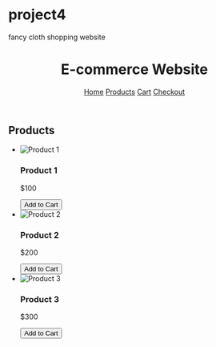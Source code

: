# project4
fancy cloth shopping website
<!DOCTYPE html>
<html>
<head>
<title>E-commerce Website</title>
<link rel="stylesheet" href="style.css">
</head>
<body>
<div id="app">
  <header>
    <h1>E-commerce Website</h1>
    <nav>
      <a href="/">Home</a>
      <a href="/products">Products</a>
      <a href="/cart">Cart</a>
      <a href="/checkout">Checkout</a>
    </nav>
  </header>
  <main>
    <section id="products">
      <h2>Products</h2>
      <ul>
        <li>
          <img src="img/product1.jpg" alt="Product 1">
          <h3>Product 1</h3>
          <p>$100</p>
          <button>Add to Cart</button>
        </li>
        <li>
          <img src="img/product2.jpg" alt="Product 2">
          <h3>Product 2</h3>
          <p>$200</p>
          <button>Add to Cart</button>
        </li>
        <li>
          <img src="img/product3.jpg" alt="Product 3">
          <h3>Product 3</h3>
          <p>$300</p>
          <button>Add to Cart</button>
        </li>
      </ul>
    </section>
  </main>
</div>
<script src="index.js"></script>
</body>
</html>
